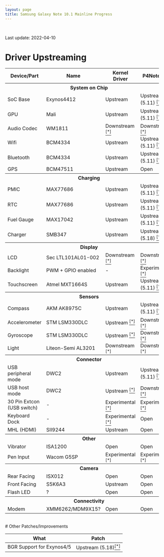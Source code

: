```yaml
---
layout: page
title: Samsung Galaxy Note 10.1 Mainline Progress
---
```


<br/>

Last update: 2022-04-10

# Driver Upstreaming

<table>
    <thead>
        <tr>
            <th>Device/Part</th>
            <th>Name</th>
            <th>Kernel Driver </th>
            <th>P4Note DT</th>
        </tr>
    </thead>
    <tbody>
        <tr>
            <th colspan="5">System on Chip</th>
        </tr>
        <tr>
            <td>SoC Base</td>
            <td>Exynos4412</td>
            <td class="mainline-ok">Upstream</td>
            <td class="mainline-ok">Upstream (5.11) <a href="https://git.kernel.org/pub/scm/linux/kernel/git/torvalds/linux.git/commit/?id=f48b5050c301f7235ef61d8cbbbf0410a5e0245f" target="_new"><sup>[*]</sup></a></td>
        </tr>
        <tr>
            <td>GPU</td>
            <td>Mali</td>
            <td class="mainline-ok">Upstream</td>
            <td class="mainline-ok">Upstream (5.11) <a href="https://git.kernel.org/pub/scm/linux/kernel/git/torvalds/linux.git/commit/?id=f48b5050c301f7235ef61d8cbbbf0410a5e0245f" target="_new"><sup>[*]</sup></a></td>
        </tr>
        <tr>
            <td>Audio Codec</td>
            <td>WM1811</td>
            <td class="mainline-wip">Downstream <a href="https://github.com/Viciouss/linux/commit/c1d8e876dce0224baaf40f9711aba6da42502dbc" target="_new"><sup>[*]</sup></a></td>
            <td class="mainline-wip">Downstream <a href="https://github.com/Viciouss/linux/commit/c1d8e876dce0224baaf40f9711aba6da42502dbc" target="_new"><sup>[*]</sup></a></td>
        </tr>
        <tr>
            <td>Wifi</td>
            <td>BCM4334</td>
            <td class="mainline-ok">Upstream</td>
            <td class="mainline-ok">Upstream (5.11) <a href="https://git.kernel.org/pub/scm/linux/kernel/git/torvalds/linux.git/commit/?id=f48b5050c301f7235ef61d8cbbbf0410a5e0245f" target="_new"><sup>[*]</sup></a></td>
        </tr>
        <tr>
            <td>Bluetooth</td>
            <td>BCM4334</td>
            <td class="mainline-ok">Upstream</td>
            <td class="mainline-ok">Upstream (5.11) <a href="https://git.kernel.org/pub/scm/linux/kernel/git/torvalds/linux.git/commit/?id=f48b5050c301f7235ef61d8cbbbf0410a5e0245f" target="_new"><sup>[*]</sup></a></td>
        </tr>
        <tr>
            <td>GPS</td>
            <td>BCM47511</td>
            <td class="mainline-ok">Upstream</td>
            <td class="mainline-open">Open</td>
        </tr>
        <tr>
            <th colspan="5">Charging</th>
        </tr>
        <tr>
            <td>PMIC</td>
            <td>MAX77686</td>
            <td class="mainline-ok">Upstream</td>
            <td class="mainline-ok">Upstream (5.11) <a href="https://git.kernel.org/pub/scm/linux/kernel/git/torvalds/linux.git/commit/?id=f48b5050c301f7235ef61d8cbbbf0410a5e0245f" target="_new"><sup>[*]</sup></a></td>
        </tr>
        <tr>
            <td>RTC</td>
            <td>MAX77686</td>
            <td class="mainline-ok">Upstream</td>
            <td class="mainline-ok">Upstream (5.11) <a href="https://git.kernel.org/pub/scm/linux/kernel/git/torvalds/linux.git/commit/?id=f48b5050c301f7235ef61d8cbbbf0410a5e0245f" target="_new"><sup>[*]</sup></a></td>
        </tr>
        <tr>
            <td>Fuel Gauge</td>
            <td>MAX17042</td>
            <td class="mainline-ok">Upstream</td>
            <td class="mainline-ok">Upstream (5.11) <a href="https://git.kernel.org/pub/scm/linux/kernel/git/torvalds/linux.git/commit/?id=f48b5050c301f7235ef61d8cbbbf0410a5e0245f" target="_new"><sup>[*]</sup></a></td>
        </tr>
        <tr>
            <td>Charger</td>
            <td>SMB347</td>
            <td class="mainline-ok">Upstream</td>
            <td class="mainline-ok">Upstream (5.18) <a href="https://git.kernel.org/pub/scm/linux/kernel/git/torvalds/linux.git/commit/?id=38dfe352b5a56df9cdf3e40ec5a09bb539757352" target="_new"><sup>[*]</sup></a></td>
        </tr>
        <tr>
            <th colspan="5">Display</th>
        </tr>
        <tr>
            <td>LCD</td>
            <td>Sec LTL101AL01-002</td>
            <td class="mainline-wip">Downstream <a href="https://github.com/Viciouss/linux/commit/560657613984dbd2cc3f98acd00a30b2b32278ae" target="_new"><sup>[*]</sup></a></td>
            <td class="mainline-wip">Downstream <a href="https://github.com/Viciouss/linux/commit/560657613984dbd2cc3f98acd00a30b2b32278ae" target="_new"><sup>[*]</sup></a></td>
        </tr>
        <tr>
            <td>Backlight</td>
            <td>PWM + GPIO enabled</td>
            <td>-</td>
            <td class="mainline-wip">Experimental <a href="https://github.com/Viciouss/linux/commit/2bf6526888707ba97dba029daaa0a8608bf3d577" target="_new"><sup>[*]</sup></a></td>
        </tr>
        <tr>
            <td>Touchscreen</td>
            <td>Atmel MXT1664S</td>
            <td class="mainline-ok">Upstream</td>
            <td class="mainline-ok">Upstream (5.11) <a href="https://git.kernel.org/pub/scm/linux/kernel/git/torvalds/linux.git/commit/?id=f48b5050c301f7235ef61d8cbbbf0410a5e0245f" target="_new"><sup>[*]</sup></a></td>
        </tr>
        <tr>
            <th colspan="5">Sensors</th>
        </tr>
        <tr>
            <td>Compass</td>
            <td>AKM AK8975C</td>
            <td class="mainline-ok">Upstream</td>
            <td class="mainline-ok">Upstream (5.11) <a href="https://git.kernel.org/pub/scm/linux/kernel/git/torvalds/linux.git/commit/?id=f48b5050c301f7235ef61d8cbbbf0410a5e0245f" target="_new"><sup>[*]</sup></a></td>
        </tr>
        <tr>
            <td>Accelerometer</td>
            <td>STM LSM330DLC</td>
            <td class="mainline-ok">Upstream <a href="https://github.com/Viciouss/linux/commit/04563b7696180ba9bda539de268ae2a33aa3f398" target="_new"><sup>[*]</sup></a></td>
            <td class="mainline-wip">Downstream <a href="https://github.com/Viciouss/linux/commit/88b781e03a41db0f1e22593daa837160c0a90519" target="_new"><sup>[*]</sup></a></td>
        </tr>
        <tr>
            <td>Gyroscope</td>
            <td>STM LSM330DLC</td>
            <td class="mainline-ok">Upstream <a href="https://github.com/Viciouss/linux/commit/a96d1377acbe91e24309a9f7fff88464c3f9c5a2" target="_new"><sup>[*]</sup></a></td>
            <td class="mainline-wip">Downstream <a href="https://github.com/Viciouss/linux/commit/88b781e03a41db0f1e22593daa837160c0a90519" target="_new"><sup>[*]</sup></a></td>
        </tr>
        <tr>
            <td>Light</td>
            <td>Liteon-Semi AL3201</td>
            <td class="mainline-wip">Downstream <a href="https://github.com/Viciouss/linux/commit/7384d21c05f55e7711218a6564736bfcbe74cf3f" target="_new"><sup>[*]</sup></a></td>
            <td class="mainline-wip">Downstream <a href="https://github.com/Viciouss/linux/commit/d70078cc802a8e6ff01aa230fb575542baff31a2" target="_new"><sup>[*]</sup></a></td>
        </tr>
        <tr>
            <th colspan="5">Connector</th>
        </tr>
        <tr>
            <td>USB peripheral mode</td>
            <td>DWC2</td>
            <td class="mainline-ok">Upstream</td>
            <td class="mainline-ok">Upstream (5.11) <a href="https://git.kernel.org/pub/scm/linux/kernel/git/torvalds/linux.git/commit/?id=f48b5050c301f7235ef61d8cbbbf0410a5e0245f" target="_new"><sup>[*]</sup></a></td>
        </tr>
        <tr>
            <td>USB host mode</td>
            <td>DWC2</td>
            <td class="mainline-ok">Upstream <a href="https://github.com/Viciouss/linux/commit/b36ec53ee5a170e9238fc9726781290e340e2623" target="_new"><sup>[*]</sup></a></td>
            <td class="mainline-wip">Downstream <a href="https://github.com/Viciouss/linux/commit/af3b234993d2a7e0c3c74e07786e7e8af0d72164" target="_new"><sup>[*]</sup></a></td>
        </tr>
        <tr>
            <td>30 Pin Extcon (USB switch)</td>
            <td>-</td>
            <td class="mainline-wip">Experimental <a href="https://github.com/Viciouss/linux/commit/24584076dc6ba3441ae67250709541b14842856a" target="_new"><sup>[*]</sup></a></td>
            <td class="mainline-wip">Experimental <a href="https://github.com/Viciouss/linux/commit/78f2d95c56b8caa3d9b40c96c330ab0b80ba36cc" target="_new"><sup>[*]</sup></a></td>
        </tr>
        <tr>
            <td>Keyboard Dock</td>
            <td>-</td>
            <td class="mainline-wip">Experimental <a href="https://github.com/Viciouss/linux/blob/v5.6.5-p4note-extcon/drivers/input/keyboard/samsung-ekd-k14.c" target="_new"><sup>[*]</sup></a></td>
            <td class="mainline-open">Open</td>
        </tr>
        <tr>
            <td>MHL (HDMI)</td>
            <td>SII9244</td>
            <td class="mainline-ok">Upstream</td>
            <td class="mainline-open">Open</td>
        </tr>
        <tr>
            <th colspan="5">Other</th>
        </tr>
        <tr>
            <td>Vibrator</td>
            <td>ISA1200</td>
            <td class="mainline-open">Open</td>
            <td class="mainline-open">Open</td>
        </tr>
        <tr>
            <td>Pen Input</td>
            <td>Wacom G5SP</td>
            <td class="mainline-wip">Experimental <a href="https://github.com/Viciouss/linux/commit/14b435adeb5f2679faa13880f6feb0b005b124bd" target="_new"><sup>[*]</sup></a></td>
            <td class="mainline-wip">Experimental <a href="https://github.com/Viciouss/linux/commit/4ba0c9cf0b6fe6b7c2172bdaaf0290db4c075d00" target="_new"><sup>[*]</sup></a></td>
        </tr>
        <tr>
            <th colspan="5">Camera</th>
        </tr>
        <tr>
            <td>Rear Facing</td>
            <td>ISX012</td>
            <td class="mainline-open">Open</td>
            <td class="mainline-open">Open</td>
        </tr>
        <tr>
            <td>Front Facing</td>
            <td>S5K6A3</td>
            <td class="mainline-ok">Upstream</td>
            <td class="mainline-open">Open</td>
        </tr>
        <tr>
            <td>Flash LED</td>
            <td>?</td>
            <td class="mainline-open">Open</td>
            <td class="mainline-open">Open</td>
        </tr>
        <tr>
            <th colspan="5">Connectivity</th>
        </tr>
        <tr>
            <td>Modem</td>
            <td>XMM6262/MDM9X15?</td>
            <td class="mainline-open">Open</td>
            <td class="mainline-open">Open</td>
        </tr>
    </tbody>
</table>

<br/>
# Other Patches/Improvements

<table>
    <thead>
        <tr>
            <th>What</th>
            <th>Patch</th>
        </tr>
    </thead>
    <tbody>
        <tr>
            <td>BGR Support for Exynos4/5</td>
            <td class="mainline-ok">Upstream (5.18)<a href="https://git.kernel.org/pub/scm/linux/kernel/git/torvalds/linux.git/commit/?id=2d684f4e155c1e80ff63bd503930171c460eac5b" target="_new"><sup>[*]</sup></a></td>
        </tr>
    </tbody>
</table>


